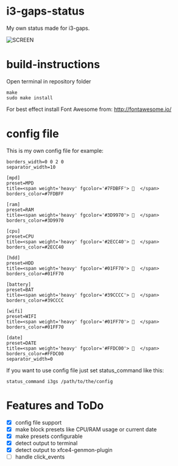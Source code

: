 # i3-gaps-status
My own status made for i3-gaps.

![SCREEN](http://i.imgur.com/9ulgqWC.jpg)

# build-instructions
Open terminal in repository folder
```build-instructions
make
sudo make install
```

For best effect install Font Awesome from: http://fontawesome.io/

# config file

This is my own config file for example:

```
borders_width=0 0 2 0
separator_width=10

[mpd]
preset=MPD
title=<span weight='heavy' fgcolor='#7FDBFF'>   </span>
borders_color=#7FDBFF

[ram]
preset=RAM
title=<span weight='heavy' fgcolor='#3D9970'>   </span>
borders_color=#3D9970

[cpu]
preset=CPU
title=<span weight='heavy' fgcolor='#2ECC40'>   </span>
borders_color=#2ECC40

[hdd]
preset=HDD
title=<span weight='heavy' fgcolor='#01FF70'>   </span>
borders_color=#01FF70

[battery]
preset=BAT
title=<span weight='heavy' fgcolor='#39CCCC'>   </span>
borders_color=#39CCCC

[wifi]
preset=WIFI
title=<span weight='heavy' fgcolor='#01FF70'>   </span>
borders_color=#01FF70

[date]
preset=DATE
title=<span weight='heavy' fgcolor='#FFDC00'>   </span>
borders_color=#FFDC00
separator_width=0
```


If you want to use config file just set status_command like this:
```
status_command i3gs /path/to/the/config
``` 



# Features and ToDo

- [x] config file support
- [x] make block presets like CPU/RAM usage or current date
- [x] make presets configurable
- [x] detect output to terminal
- [x] detect output to xfce4-genmon-plugin
- [ ] handle click_events
